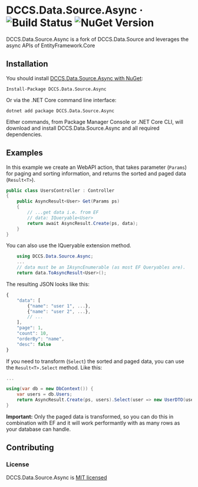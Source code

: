 # DCCS.Data.Source.Async &middot; ![Build Status](https://img.shields.io/appveyor/ci/stephanmeissner/dccs-data-source.svg) ![NuGet Version](https://img.shields.io/nuget/v/DCCS.Data.Source.svg)

DCCS.Data.Source.Async is a fork of DCCS.Data.Source and leverages the async APIs of EntityFramework.Core

## Installation

You should install [DCCS.Data.Source.Async with NuGet](https://www.nuget.org/packages/DCCS.Data.Source/):

    Install-Package DCCS.Data.Source.Async

Or via the .NET Core command line interface:

    dotnet add package DCCS.Data.Source.Async

Either commands, from Package Manager Console or .NET Core CLI, will download and install DCCS.Data.Source.Async and all required dependencies.

## Examples

In this example we create an WebAPI action, that takes parameter (`Params`) for paging and sorting information, and returns the sorted and paged data (`Result<T>`).

```csharp
public class UsersController : Controller
{
    public AsyncResult<User> Get(Params ps)
    {
        // ...get data i.e. from EF
        // data: IQueryable<User>
        return await AsyncResult.Create(ps, data);
    }
}
```

You can also use the IQueryable extension method.

```csharp
    using DCCS.Data.Source.Async;
    ...
    // data must be an IAsyncEnumerable (as most EF Queryables are).
    return data.ToAsyncResult<User>();
```

The resulting JSON looks like this:

```javascript
{
    "data": [
        {"name": "user 1", ...},
        {"name": "user 2", ...},
        // ...
    ],
    "page": 1,
    "count": 10,
    "orderBy": "name",
    "desc": false
}
```

If you need to transform (`Select`) the sorted and paged data, you can use the `Result<T>.Select` method. Like this:

```csharp
...

using(var db = new DbContext()) {
    var users = db.Users;
    return AsyncResult.Create(ps, users).Select(user => new UserDTO(user));
}
```

**Important:** Only the paged data is transformed, so you can do this in combination with EF and it will work performantly with as many rows as your database can handle.

## Contributing

### License

DCCS.Data.Source.Async is [MIT licensed](https://opensource.org/licenses/MIT)
